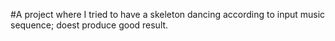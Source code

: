 #A project where I tried to have a skeleton dancing according to input music sequence; doest produce good result.

